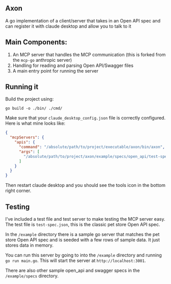 ## Axon

A go implementation of a client/server that takes in an Open API spec and can register it with claude desktop and allow you to talk to it

## Main Components:

1. An MCP server that handles the MCP communication (this is forked from the `mcp-go` anthropic server)
2. Handling for reading and parsing Open API/Swagger files
3. A main entry point for running the server

## Running it

Build the project using:

`go build -o ./bin/ ./cmd/`

Make sure that your `claude_desktop_config.json` file is correctly configured. Here is what mine looks like:

```json
{
  "mcpServers": {
    "apis": {
      "command": "/absolute/path/to/project/executable/axon/bin/axon",
      "args": [
        "/absolute/path/to/project/axon/example/specs/open_api/test-spec.json"
      ]
    }
  }
}
```

Then restart claude desktop and you should see the tools icon in the bottom right corner.

## Testing

I've included a test file and test server to make testing the MCP server easy. The test file is `test-spec.json`, this is the classic pet store Open API spec.

In the `/example` directory there is a sample go server that matches the pet store Open API spec and is seeded with a few rows of sample data. It just stores data in memory.

You can run this server by going to into the `/example` directory and running `go run main.go`. This will start the server at `http://localhost:3001`.

There are also other sample open_api and swagger specs in the `/example/specs` directory.
